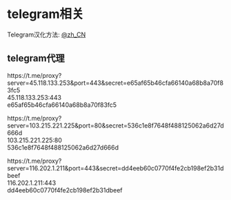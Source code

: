 <h1>telegram相关</h1>
<p>Telegram汉化方法: <a href="https://t.me/zh_CN" target="_blank">@zh_CN</a></p>

<h2>telegram代理</h2>

<P>
https://t.me/proxy?server=45.118.133.253&port=443&secret=e65af65b46cfa66140a68b8a70f83fc5<br>
45.118.133.253:443<br>
e65af65b46cfa66140a68b8a70f83fc5
</P>

<P>
https://t.me/proxy?server=103.215.221.225&port=80&secret=536c1e8f7648f488125062a6d27d666d<br>
103.215.221.225:80<br>
536c1e8f7648f488125062a6d27d666d
</P>

<P>
https://t.me/proxy?server=116.202.1.211&port=443&secret=dd4eeb60c0770f4fe2cb198ef2b31dbeef<br>
116.202.1.211:443<br>
dd4eeb60c0770f4fe2cb198ef2b31dbeef
</P>
